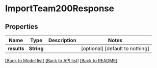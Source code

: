 # ImportTeam200Response


## Properties
Name | Type | Description | Notes
------------ | ------------- | ------------- | -------------
**results** | **String** |  | [optional] [default to nothing]


[[Back to Model list]](../README.md#models) [[Back to API list]](../README.md#api-endpoints) [[Back to README]](../README.md)


